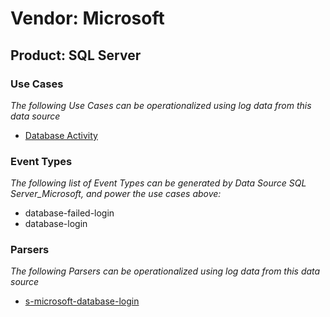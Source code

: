 Vendor: Microsoft
=================
Product: SQL Server
-------------------

### Use Cases

_The following Use Cases can be operationalized using log data from this data source_

* [Database Activity](../UseCases/usecase_database_activity.md)


### Event Types

_The following list of Event Types can be generated by Data Source SQL Server_Microsoft, and power the use cases above:_

- database-failed-login
- database-login


### Parsers

_The following Parsers can be operationalized using log data from this data source_

* [s-microsoft-database-login](../Parsers/parserContent_s-microsoft-database-login.md)
